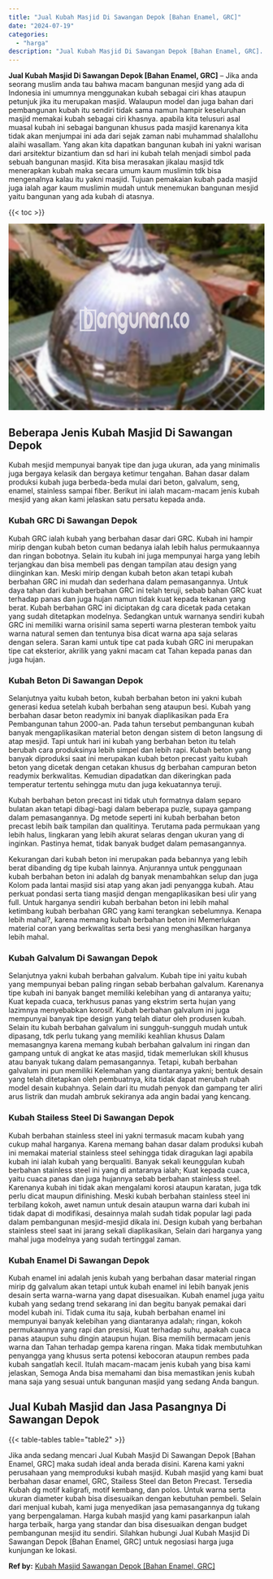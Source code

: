 ```yaml
---
title: "Jual Kubah Masjid Di Sawangan Depok [Bahan Enamel, GRC]"
date: "2024-07-19"
categories: 
  - "harga"
description: "Jual Kubah Masjid Di Sawangan Depok [Bahan Enamel, GRC]. Jika anda sedang mencari Jual Kubah Masjid Di Sawangan Depok [Bahan Enamel, GRC] maka sudah ideal..."
---
```


**Jual Kubah Masjid Di Sawangan Depok \[Bahan Enamel, GRC\]** – Jika anda seorang muslim anda tau bahwa macam bangunan mesjid yang ada di Indonesia ini umumnya menggunakan kubah sebagai ciri khas ataupun petunjuk jika itu merupakan masjid. Walaupun model dan juga bahan dari pembangunan kubah itu sendiri tidak sama namun hampir keseluruhan masjid memakai kubah sebagai ciri khasnya. apabila kita telusuri asal muasal kubah ini sebagai bangunan khusus pada masjid karenanya kita tidak akan menjumpai ini ada dari sejak zaman nabi muhammad shalallohu alaihi wasallam. Yang akan kita dapatkan bangunan kubah ini yakni warisan dari arsitektur bizantium dan sd hari ini kubah telah menjadi simbol pada sebuah bangunan masjid. Kita bisa merasakan jikalau masjid tdk menerapkan kubah maka secara umum kaum muslimin tdk bisa mengenalnya kalau itu yakni masjid. Tujuan pemakaian kubah pada masjid juga ialah agar kaum muslimin mudah untuk menemukan bangunan mesjid yaitu bangunan yang ada kubah di atasnya.

{{< toc >}}

![Jual Kubah Masjid Di Sawangan Depok [Bahan Enamel, GRC]](/images/jual-kubah-masjid-19.png)

## Beberapa Jenis Kubah Masjid Di Sawangan Depok

Kubah mesjid mempunyai banyak tipe dan juga ukuran, ada yang minimalis juga bergaya kelasik dan bergaya ketimur tengahan. Bahan dasar dalam produksi kubah juga berbeda-beda mulai dari beton, galvalum, seng, enamel, stainless sampai fiber. Berikut ini ialah macam-macam jenis kubah mesjid yang akan kami jelaskan satu persatu kepada anda.

### Kubah GRC Di Sawangan Depok

Kubah GRC ialah kubah yang berbahan dasar dari GRC. Kubah ini hampir mirip dengan kubah beton cuman bedanya ialah lebih halus permukaannya dan ringan bobotnya. Selain itu kubah ini juga mempunyai harga yang lebih terjangkau dan bisa membeli pas dengan tampilan atau design yang diinginkan kan. Meski mirip dengan kubah beton akan tetapi kubah berbahan GRC ini mudah dan sederhana dalam pemasangannya. Untuk daya tahan dari kubah berbahan GRC ini telah teruji, sebab bahan GRC kuat terhadap panas dan juga hujan namun tidak kuat kepada tekanan yang berat. Kubah berbahan GRC ini diciptakan dg cara dicetak pada cetakan yang sudah ditetapkan modelnya. Sedangkan untuk warnanya sendiri kubah GRC ini memiliki warna orisinil sama seperti warna plesteran tembok yaitu warna natural semen dan tentunya bisa dicat warna apa saja selaras dengan selera. Saran kami untuk tipe cat pada kubah GRC ini merupakan tipe cat eksterior, akrilik yang yakni macam cat Tahan kepada panas dan juga hujan.

### Kubah Beton Di Sawangan Depok

Selanjutnya yaitu kubah beton, kubah berbahan beton ini yakni kubah generasi kedua setelah kubah berbahan seng ataupun besi. Kubah yang berbahan dasar beton readymix ini banyak diaplikasikan pada Era Pembangunan tahun 2000-an. Pada tahun tersebut pembangunan kubah banyak mengaplikasikan material beton dengan sistem di beton langsung di atap mesjid. Tapi untuk hari ini kubah yang berbahan beton itu telah berubah cara produksinya lebih simpel dan lebih rapi. Kubah beton yang banyak diproduksi saat ini merupakan kubah beton precast yaitu kubah beton yang dicetak dengan cetakan khusus dg berbahan campuran beton readymix berkwalitas. Kemudian dipadatkan dan dikeringkan pada temperatur tertentu sehingga mutu dan juga kekuatannya teruji.

Kubah berbahan beton precast ini tidak utuh formatnya dalam separo bulatan akan tetapi dibagi-bagi dalam beberapa puzle, supaya gampang dalam pemasangannya. Dg metode seperti ini kubah berbahan beton precast lebih baik tampilan dan qualitinya. Terutama pada permukaan yang lebih halus, lingkaran yang lebih akurat selaras dengan ukuran yang di inginkan. Pastinya hemat, tidak banyak budget dalam pemasangannya.

Kekurangan dari kubah beton ini merupakan pada bebannya yang lebih berat dibanding dg tipe kubah lainnya. Anjurannya untuk penggunaan kubah berbahan beton ini adalah dg banyak menambahkan selup dan juga Kolom pada lantai masjid sisi atap yang akan jadi penyangga kubah. Atau perkuat pondasi serta tiang masjid dengan mengaplikasikan besi ulir yang full. Untuk harganya sendiri kubah berbahan beton ini lebih mahal ketimbang kubah berbahan GRC yang kami terangkan sebelumnya. Kenapa lebih mahal?, karena memang kubah berbahan beton ini Memerlukan material coran yang berkwalitas serta besi yang menghasilkan harganya lebih mahal.

### Kubah Galvalum Di Sawangan Depok

Selanjutnya yakni kubah berbahan galvalum. Kubah tipe ini yaitu kubah yang mempunyai beban paling ringan sebab berbahan galvalum. Karenanya tipe kubah ini banyak banget memiliki kelebihan yang di antaranya yaitu; Kuat kepada cuaca, terkhusus panas yang ekstrim serta hujan yang lazimnya menyebabkan korosif. Kubah berbahan galvalum ini juga mempunyai banyak tipe design yang telah diatur oleh produsen kubah. Selain itu kubah berbahan galvalum ini sungguh-sungguh mudah untuk dipasang, tdk perlu tukang yang memiliki keahlian khusus Dalam memasangnya karena memang kubah berbahan galvalum ini ringan dan gampang untuk di angkat ke atas masjid, tidak memerlukan skill khusus atau banyak tukang dalam pemasangannya. Tetapi, kubah berbahan galvalum ini pun memiliki Kelemahan yang diantaranya yakni; bentuk desain yang telah ditetapkan oleh pembuatnya, kita tidak dapat merubah rubah model desain kubahnya. Selain dari itu mudah penyok dan gampang ter aliri arus listrik dan mudah ambruk sekiranya ada angin badai yang kencang.

### Kubah Stailess Steel Di Sawangan Depok

Kubah berbahan stainless steel ini yakni termasuk macam kubah yang cukup mahal harganya. Karena memang bahan dasar dalam produksi kubah ini memakai material stainless steel sehingga tidak diragukan lagi apabila kubah ini ialah kubah yang berqualiti. Banyak sekali keunggulan kubah berbahan stainless steel ini yang di antaranya ialah; Kuat kepada cuaca, yaitu cuaca panas dan juga hujannya sebab berbahan stainless steel. Karenanya kubah ini tidak akan mengalami korosi ataupun karatan, juga tdk perlu dicat maupun difinishing. Meski kubah berbahan stainless steel ini terbilang kokoh, awet namun untuk desain ataupun warna dari kubah ini tidak dapat di modifikasi, desainnya malah sudah tidak popular lagi pada dalam pembangunan mesjid-mesjid dikala ini. Design kubah yang berbahan stainless steel saat ini jarang sekali diaplikasikan, Selain dari harganya yang mahal juga modelnya yang sudah tertinggal zaman.

### Kubah Enamel Di Sawangan Depok

Kubah enamel ini adalah jenis kubah yang berbahan dasar material ringan mirip dg galvalum akan tetapi untuk kubah enamel ini lebih banyak jenis desain serta warna-warna yang dapat disesuaikan. Kubah enamel juga yaitu kubah yang sedang trend sekarang ini dan begitu banyak pemakai dari model kubah ini. Tidak cuma itu saja, kubah berbahan enamel ini mempunyai banyak kelebihan yang diantaranya adalah; ringan, kokoh permukaannya yang rapi dan presisi, Kuat terhadap suhu, apakah cuaca panas ataupun suhu dingin ataupun hujan. Bisa memilih bermacam jenis warna dan Tahan terhadap gempa karena ringan. Maka tidak membutuhkan penyangga yang khusus serta potensi kebocoran ataupun rembes pada kubah sangatlah kecil. Itulah macam-macam jenis kubah yang bisa kami jelaskan, Semoga Anda bisa memahami dan bisa memastikan jenis kubah mana saja yang sesuai untuk bangunan masjid yang sedang Anda bangun.

## Jual Kubah Masjid dan Jasa Pasangnya Di Sawangan Depok

{{< table-tables table="table2" >}}

Jika anda sedang mencari Jual Kubah Masjid Di Sawangan Depok \[Bahan Enamel, GRC\] maka sudah ideal anda berada disini. Karena kami yakni perusahaan yang memproduksi kubah masjid. Kubah masjid yang kami buat berbahan dasar enamel, GRC, Stailess Steel dan Beton Precast. Tersedia Kubah dg motif kaligrafi, motif kembang, dan polos. Untuk warna serta ukuran diameter kubah bisa disesuaikan dengan kebutuhan pembeli. Selain dari menjual kubah, kami juga menyedikan jasa pemasangannya dg tukang yang berpengalaman. Harga kubah masjid yang kami pasarkanpun ialah harga terbaik, harga yang standar dan bisa disesuaikan dengan budget pembangunan mesjid itu sendiri. Silahkan hubungi Jual Kubah Masjid Di Sawangan Depok \[Bahan Enamel, GRC\] untuk negosiasi harga juga kunjungan ke lokasi.

**Ref by:** [Kubah Masjid Sawangan Depok [Bahan Enamel, GRC]](https://id.wikipedia.org/wiki/Kubah)
